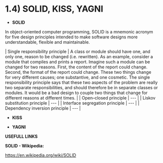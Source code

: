 # 1.4) SOLID, KISS, YAGNI

* **SOLID**

In object-oriented computer programming, SOLID is a mnemonic acronym for five design principles intended to make software designs more understandable, flexible and maintainable.

| Single responsibility principle | A class or module should have one, and only one, reason to be changed (i.e. rewritten). As an example, consider a module that compiles and prints a report. Imagine such a module can be changed for two reasons. First, the content of the report could change. Second, the format of the report could change. These two things change for very different causes; one substantive, and one cosmetic. The single responsibility principle says that these two aspects of the problem are really two separate responsibilities, and should therefore be in separate classes or modules. It would be a bad design to couple two things that change for different reasons at different times. |
| Open–closed principle | --- |
| Liskov substitution principle | --- |
| Interface segregation principle | --- |
| Dependency inversion principle | --- |



* **KISS**

* **YAGNI**

**USEFULL LINKS**

**SOLID - Wikipedia:**

https://en.wikipedia.org/wiki/SOLID